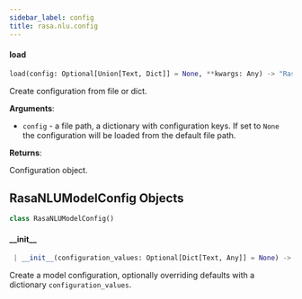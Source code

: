 ```yaml
---
sidebar_label: config
title: rasa.nlu.config
---
```


#### load

```python
load(config: Optional[Union[Text, Dict]] = None, **kwargs: Any) -> "RasaNLUModelConfig"
```

Create configuration from file or dict.

**Arguments**:

- `config` - a file path, a dictionary with configuration keys. If set to
  `None` the configuration will be loaded from the default file
  path.
  

**Returns**:

  Configuration object.

## RasaNLUModelConfig Objects

```python
class RasaNLUModelConfig()
```

#### \_\_init\_\_

```python
 | __init__(configuration_values: Optional[Dict[Text, Any]] = None) -> None
```

Create a model configuration, optionally overriding
defaults with a dictionary ``configuration_values``.

